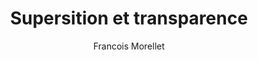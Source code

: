 ---
title: "Supersition et transparence"
year: "1980"
subtitle: "Francois Morellet"
displayImg: "img/covers/Supersition et transparence, 1980, Francois Morellet.jpg"
isArtworkInfo: 1
url: "https://en.wikipedia.org/wiki/Fran%C3%A7ois_Morellet"
newTab: 1
---